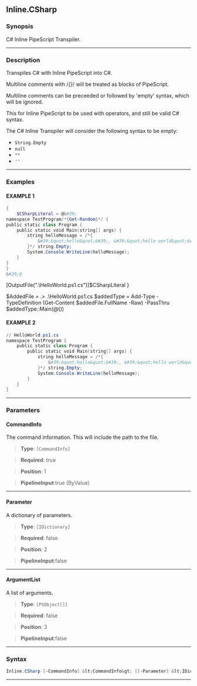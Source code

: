 
Inline.CSharp
-------------
### Synopsis
C# Inline PipeScript Transpiler.

---
### Description

Transpiles C# with Inline PipeScript into C#.

Multiline comments with /*{}*/ will be treated as blocks of PipeScript.

Multiline comments can be preceeded or followed by 'empty' syntax, which will be ignored.

This for Inline PipeScript to be used with operators, and still be valid C# syntax. 

The C# Inline Transpiler will consider the following syntax to be empty:

* ```String.Empty```
* ```null```
* ```""```
* ```''```

---
### Examples
#### EXAMPLE 1
```PowerShell
{
    $CSharpLiteral = @&#39;
namespace TestProgram/*{Get-Random}*/ {
public static class Program {
    public static void Main(string[] args) {
        string helloMessage = /*{
            &#39;&quot;hello&quot;&#39;, &#39;&quot;hello world&quot;&#39;, &#39;&quot;hey there&quot;&#39;, &#39;&quot;howdy&quot;&#39; | Get-Random
        }*/ string.Empty; 
        System.Console.WriteLine(helloMessage);
    }
}
}    
&#39;@
```
[OutputFile(".\HelloWorld.ps1.cs")]$CSharpLiteral
}

$AddedFile = .> .\HelloWorld.ps1.cs
$addedType = Add-Type -TypeDefinition (Get-Content $addedFile.FullName -Raw) -PassThru
$addedType::Main(@())
#### EXAMPLE 2
```PowerShell
// HelloWorld.ps1.cs
namespace TestProgram {
    public static class Program {
        public static void Main(string[] args) {
            string helloMessage = /*{
                &#39;&quot;hello&quot;&#39;, &#39;&quot;hello world&quot;&#39;, &#39;&quot;hey there&quot;&#39;, &#39;&quot;howdy&quot;&#39; | Get-Random
            }*/ string.Empty; 
            System.Console.WriteLine(helloMessage);
        }
    }
}
```

---
### Parameters
#### **CommandInfo**

The command information.  This will include the path to the file.



> **Type**: ```[CommandInfo]```

> **Required**: true

> **Position**: 1

> **PipelineInput**:true (ByValue)



---
#### **Parameter**

A dictionary of parameters.



> **Type**: ```[IDictionary]```

> **Required**: false

> **Position**: 2

> **PipelineInput**:false



---
#### **ArgumentList**

A list of arguments.



> **Type**: ```[PSObject[]]```

> **Required**: false

> **Position**: 3

> **PipelineInput**:false



---
### Syntax
```PowerShell
Inline.CSharp [-CommandInfo] &lt;CommandInfo&gt; [[-Parameter] &lt;IDictionary&gt;] [[-ArgumentList] &lt;PSObject[]&gt;] [&lt;CommonParameters&gt;]
```
---




